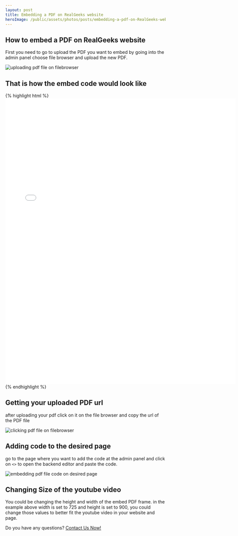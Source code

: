 ```yaml
---
layout: post
title: Embedding a PDF on RealGeeks website
heroImage: /public/assets/photos/posts/embedding-a-pdf-on-RealGeeks-website/showing-pdf-file-on-desired-page.png
---
```


<h2>How to embed a PDF on RealGeeks website</h2>

<p>First you need to go to upload the PDF you want to embed by going into the admin panel choose file browser and upload the new PDF.</p>
<img src="{{ site.url }}/public/assets/photos/posts/embedding-a-pdf-on-RealGeeks-website/uploading-pdf-file-on-filebrowser.png" alt="uploading pdf file on filebrowser"/>

<h2>That is how the embed code would look like</h2>
{% highlight html %}
<!-- change YOUR_PDF_URL to the URL of your PDF file  -->
<iframe width="725" height="900" src="YOUR_PDF_URL" frameborder="0"></iframe>
{% endhighlight %}

<h2>Getting your uploaded PDF url</h2>
<p>after uploading your pdf click on it on the file browser and copy the url of the PDF file</p>
<img src="{{ site.url }}/public/assets/photos/posts/embedding-a-pdf-on-RealGeeks-website/clicking-pdf-file-on-filebrowser.png" alt="clicking pdf file on filebrowser"/>
<!-- <p>copy the url of the PDF file</p>
<img src="{{ site.url }}/public/assets/photos/posts/embedding-a-pdf-on-RealGeeks-website/copying-URL-of-pdf-file-on-filebrowser.png" alt="copying URL of pdf file on filebrowser"/> -->

<h2>Adding code to the desired page</h2>
<p>go to the page where you want to add the code at the admin panel and click on <code class="language-plaintext highlighter-rouge"><></code> to open the backend editor and paste the code.</p>
<img src="{{ site.url }}/public/assets/photos/posts/embedding-a-pdf-on-RealGeeks-website/embedding-pdf-file-code-on-desired-page.png" alt="embedding pdf file code on desired page"/>

<!-- <h2>The PDF should show now on the new page</h2>
<img src="{{ site.url }}/public/assets/photos/posts/embedding-a-pdf-on-RealGeeks-website/showing-pdf-file-on-desired-page.png" alt="showing pdf file on desired page"/> -->

<h2>Changing Size of the youtube video</h2>
<p>You could be changing the height and width of the embed PDF frame. in the example above width is set to 725 and height is set to 900, you could change those values to better fit the youtube video in your website and page.</p>

<p>Do you have any questions? <a href="/contact-rauof/">Contact Us Now!</a></p>
